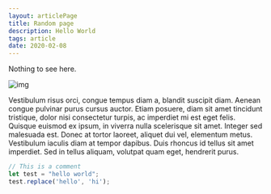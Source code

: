 ```yaml
---
layout: articlePage
title: Random page
description: Hello World
tags: article
date: 2020-02-08
---
```


Nothing to see here.

![img](https://images.unsplash.com/photo-1558979158-65a1eaa08691?ixlib=rb-1.2.1&ixid=eyJhcHBfaWQiOjEyMDd9&auto=format&fit=crop&w=1000)

Vestibulum risus orci, congue tempus diam a, blandit suscipit diam. Aenean congue pulvinar purus cursus auctor. Etiam posuere, diam sit amet tincidunt tristique, dolor nisi consectetur turpis, ac imperdiet mi est eget felis. Quisque euismod ex ipsum, in viverra nulla scelerisque sit amet. Integer sed malesuada est. Donec at tortor laoreet, aliquet dui vel, elementum metus. Vestibulum iaculis diam at tempor dapibus. Duis rhoncus id tellus sit amet imperdiet. Sed in tellus aliquam, volutpat quam eget, hendrerit purus.

```js
// This is a comment
let test = "hello world";
test.replace('hello', 'hi');
```

